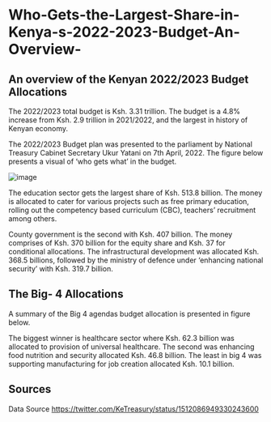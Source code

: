 # Who-Gets-the-Largest-Share-in-Kenya-s-2022-2023-Budget-An-Overview-

## An overview of the Kenyan 2022/2023 Budget Allocations 

The 2022/2023 total budget is Ksh. 3.31 trillion. The budget is a 4.8% increase from Ksh. 2.9 trillion in 2021/2022, and the largest in history of Kenyan economy.  

The 2022/2023 Budget plan was presented to the parliament by National Treasury Cabinet Secretary Ukur Yatani on 7th April, 2022. The figure below presents a visual of ‘who gets what’ in the budget.

 ![image](https://user-images.githubusercontent.com/74916045/162931663-7e849981-ce2d-49f0-9e36-d899eeb255f5.png)

The education sector gets the largest share of Ksh. 513.8 billion. The money is allocated to cater for various projects such as free primary education, rolling out the competency based curriculum (CBC), teachers’ recruitment among others. 

County government is the second with Ksh. 407 billion. The money comprises of Ksh. 370 billion for the equity share and Ksh. 37 for conditional allocations. 
The infrastructural development was allocated Ksh. 368.5 billions, followed by the ministry of defence under ‘enhancing national security’ with Ksh. 319.7 billion. 

## The Big- 4 Allocations

A summary of the Big 4 agendas budget allocation is presented in figure below. 
 
The biggest winner is healthcare sector where Ksh. 62.3 billion was allocated to provision of universal healthcare. The second was enhancing food nutrition and security allocated Ksh. 46.8 billion. The least in big 4 was supporting manufacturing for job creation allocated Ksh. 10.1 billion. 

## Sources

Data Source https://twitter.com/KeTreasury/status/1512086949330243600 
